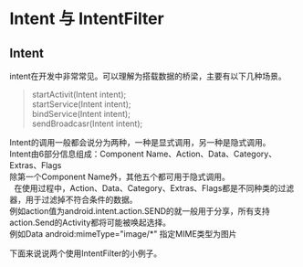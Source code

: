 # Intent 与 IntentFilter
## Intent
intent在开发中非常常见。可以理解为搭载数据的桥梁，主要有以下几种场景。
>startActivit(Intent intent);         
>startService(Intent intent);        
>bindService(Intent intent);            
>sendBroadcasr(Intent intent);          

Intent的调用一般都会说分为两种，一种是显式调用，另一种是隐式调用。         
Intent由6部分信息组成：Component Name、Action、Data、Category、Extras、Flags             
除第一个Component Name外，其他五个都可用于隐式调用。                              
在使用过程中，Action、Data、Category、Extras、Flags都是不同种类的过滤器，用于过滤掉不符合条件的数据。                            
例如action值为android.intent.action.SEND的就一般用于分享，所有支持action.Send的Activity都将可能被唤起选择。        
例如Data  android:mimeType="image/*"  指定MIME类型为图片                  

下面来说说两个使用IntentFilter的小例子。
